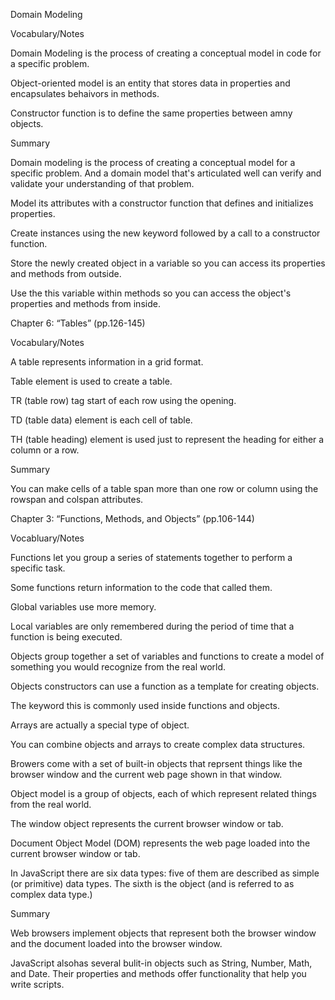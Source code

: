 Domain Modeling

Vocabulary/Notes

Domain Modeling is the process of creating a conceptual model in code for a specific problem.

Object-oriented model is an entity that stores data in properties and encapsulates behaivors in methods.

Constructor function is to define the same properties between amny objects.

Summary

Domain modeling is the process of creating a conceptual model for a specific problem. And a domain model that's articulated well can verify and validate your understanding of that problem.

Model its attributes with a constructor function that defines and initializes properties.

Create instances using the new keyword followed by a call to a constructor function.

Store the newly created object in a variable so you can access its properties and methods from outside.

Use the this variable within methods so you can access the object's properties and methods from inside.

Chapter 6: “Tables” (pp.126-145)

Vocabulary/Notes

A table represents information in a grid format.

Table element is used to create a table.

TR (table row) tag start of each row using the opening.

TD (table data) element is each cell of table.

TH (table heading) element is used just to represent the heading for either a column or a row.

Summary

You can make cells of a table span more than one row or column using the rowspan and colspan attributes.

Chapter 3: “Functions, Methods, and Objects” (pp.106-144)

Vocabluary/Notes

Functions let you group a series of statements together to perform a specific task.

Some functions return information to the code that called them.

Global variables use more memory.

Local variables are only remembered during the period of time that a function is being executed.

Objects group together a set of variables and functions to create a model of something you would recognize from the real world.

Objects constructors can use a function as a template for creating objects.

The keyword this is commonly used inside functions and objects.

Arrays are actually a special type of object.

You can combine objects and arrays to create complex data structures.

Browers come with a set of built-in objects that reprsent things like the browser window and the current web page shown in that window.

Object model is a group of objects, each of which represent related things from the real world.

The window object represents the current browser window or tab.

Document Object Model (DOM) represents the web page loaded into the current browser window or tab.

In JavaScript there are six data types: five of them are described as simple (or primitive) data types. The sixth is the object (and is referred to as complex data type.)

Summary

Web browsers implement objects that represent both the browser window and the document loaded into the browser window.

JavaScript alsohas several bulit-in objects such as String, Number, Math, and Date. Their properties and methods offer functionality that help you write scripts.